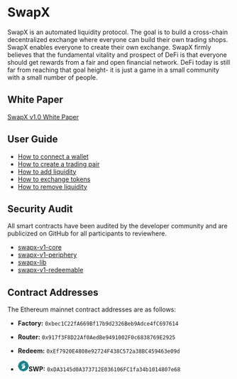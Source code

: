# SwapX
SwapX is an automated liquidity protocol. The goal is to build a cross-chain decentralized exchange where everyone can build their own trading shops. SwapX enables everyone to create their own exchange.
SwapX firmly believes that the fundamental vitality and prospect of DeFi is that everyone should get rewards from a fair and open financial network. DeFi today is still far from reaching that goal height- it is just a game in a small community with a small number of people.



## White Paper

 [SwapX v1.0 White Paper](https://www.swapx.org/SwapxV1.0_Whitepaper.pdf)





## User Guide

- [How to connect a wallet](user-guide/connect-a-wallet.md)
- [How to create a trading pair](user-guide/create-a-trading-pair.md)
- [How to add liquidity](user-guide/add-liquidity.md)
- [How to exchange tokens](user-guide/exchange-tokens.md)
- [How to remove liquidity](user-guide/remove-liquidity.md)





## Security Audit

All smart contracts have been audited by the developer community and are publicized on GitHub for all participants to reviewhere.



- [swapx-v1-core](https://github.com/SwapX-Team/swapx-v1-core)
- [swapx-v1-periphery](https://github.com/SwapX-Team/swapx-v1-periphery)
- [swapx-lib](https://github.com/SwapX-Team/swapx-lib)
- [swapx-v1-redeemable](https://github.com/SwapX-Team/swapx-v1-redeemable)



## Contract Addresses

The Ethereum mainnet contract addresses are as follows:

- **Factory:** `0xbec1C22fA669Bf17b9d2326Beb9Adce4fC697614`

- **Router:** `0x917f3F8D22Af0AedBe9491002F0c6838769E2925`

- **Redeem:** `0xEf7920E4808e92724F438C572a38BC459463e09d`

- ![SWP](SWP.png)**SWP:** `0xDA3145d0A373712E036106FC1fa34b1014807e68`

